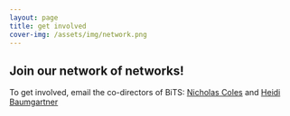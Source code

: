 ```yaml
---
layout: page
title: get involved
cover-img: /assets/img/network.png
---
```



## Join our network of networks!

To get involved, email the co-directors of BiTS: [Nicholas Coles](mailto:ncoles@stanford.edu) and [Heidi Baumgartner](mailto:heidib@stanford.edu)